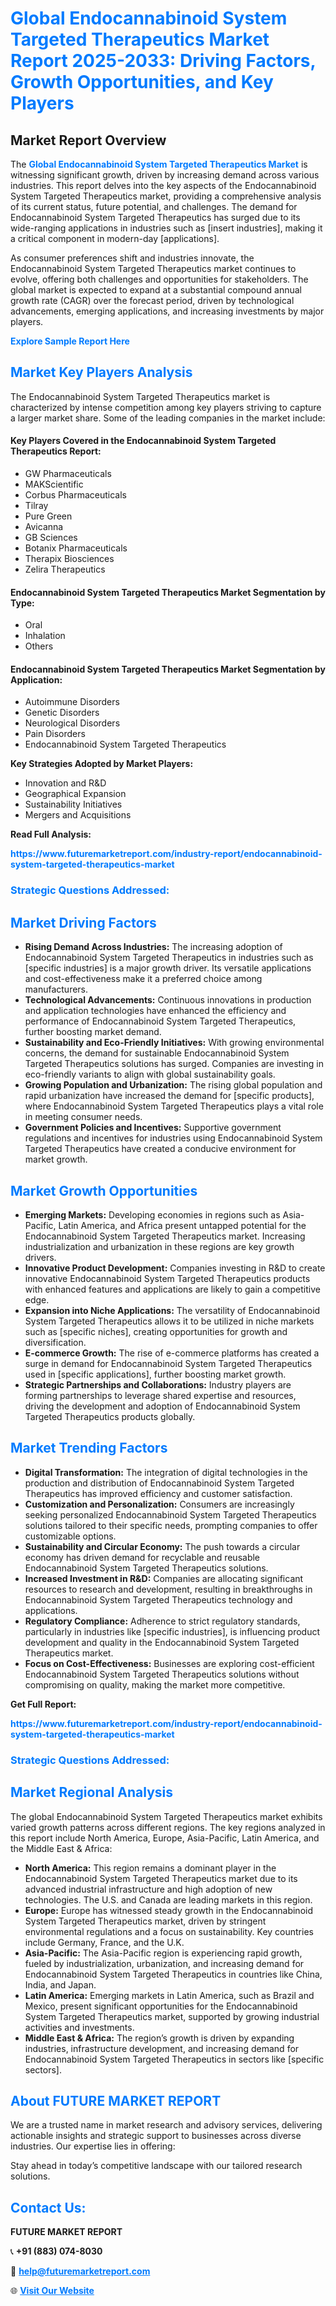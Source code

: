 <h1 style="color: #007BFF;">Global Endocannabinoid System Targeted Therapeutics Market Report 2025-2033: Driving Factors, Growth Opportunities, and Key Players</h1>

<section id="overview">
<h2>Market Report Overview</h2>
<p>The <a href="https://www.futuremarketreport.com/industry-report/endocannabinoid-system-targeted-therapeutics-market" style="color: #007BFF; text-decoration: none;"><strong>Global Endocannabinoid System Targeted Therapeutics Market</strong></a> is witnessing significant growth, driven by increasing demand across various industries. This report delves into the key aspects of the Endocannabinoid System Targeted Therapeutics market, providing a comprehensive analysis of its current status, future potential, and challenges. The demand for Endocannabinoid System Targeted Therapeutics has surged due to its wide-ranging applications in industries such as [insert industries], making it a critical component in modern-day [applications].</p>
<p>As consumer preferences shift and industries innovate, the Endocannabinoid System Targeted Therapeutics market continues to evolve, offering both challenges and opportunities for stakeholders. The global market is expected to expand at a substantial compound annual growth rate (CAGR) over the forecast period, driven by technological advancements, emerging applications, and increasing investments by major players.</p>
</section>

<section id="overview">
<p><a href="https://www.futuremarketreport.com/request-sample/reportId=123704" style="color: #007BFF; text-decoration: none;"><strong>Explore Sample Report Here</strong></a></p>
</section>

<section id="key-players">
<h2 style="color: #007BFF;">Market Key Players Analysis</h2>
<p>The Endocannabinoid System Targeted Therapeutics market is characterized by intense competition among key players striving to capture a larger market share. Some of the leading companies in the market include:</p>
<h4>Key Players Covered in the Endocannabinoid System Targeted Therapeutics Report:</h4>
<ul><li>GW Pharmaceuticals</li><li>MAKScientific</li><li>Corbus Pharmaceuticals</li><li>Tilray</li><li>Pure Green</li><li>Avicanna</li><li>GB Sciences</li><li>Botanix Pharmaceuticals</li><li>Therapix Biosciences</li><li>Zelira Therapeutics</li></ul>
<h4>Endocannabinoid System Targeted Therapeutics Market Segmentation by Type:</h4>
<ul><li>Oral</li><li>Inhalation</li><li>Others</li></ul>

<h4>Endocannabinoid System Targeted Therapeutics Market Segmentation by Application:</h4>
<ul><li>Autoimmune Disorders</li><li>Genetic Disorders</li><li>Neurological Disorders</li><li>Pain Disorders</li><li>Endocannabinoid System Targeted Therapeutics</li></ul>
<p><strong>Key Strategies Adopted by Market Players:</strong></p>
<ul>
<li>Innovation and R&D</li>
<li>Geographical Expansion</li>
<li>Sustainability Initiatives</li>
<li>Mergers and Acquisitions</li>
</ul>
</section>

<section>
<p><strong>Read Full Analysis: </strong></p><a href="https://www.futuremarketreport.com/industry-report/endocannabinoid-system-targeted-therapeutics-market" style="color: #007BFF; text-decoration: none;"><strong>https://www.futuremarketreport.com/industry-report/endocannabinoid-system-targeted-therapeutics-market</strong></a>
<h3 style="color: #007BFF;">Strategic Questions Addressed:</h3>
</section>

<section id="driving-factors">
<h2 style="color: #007BFF;">Market Driving Factors</h2>
<ul>
<li><strong>Rising Demand Across Industries:</strong> The increasing adoption of Endocannabinoid System Targeted Therapeutics in industries such as [specific industries] is a major growth driver. Its versatile applications and cost-effectiveness make it a preferred choice among manufacturers.</li>
<li><strong>Technological Advancements:</strong> Continuous innovations in production and application technologies have enhanced the efficiency and performance of Endocannabinoid System Targeted Therapeutics, further boosting market demand.</li>
<li><strong>Sustainability and Eco-Friendly Initiatives:</strong> With growing environmental concerns, the demand for sustainable Endocannabinoid System Targeted Therapeutics solutions has surged. Companies are investing in eco-friendly variants to align with global sustainability goals.</li>
<li><strong>Growing Population and Urbanization:</strong> The rising global population and rapid urbanization have increased the demand for [specific products], where Endocannabinoid System Targeted Therapeutics plays a vital role in meeting consumer needs.</li>
<li><strong>Government Policies and Incentives:</strong> Supportive government regulations and incentives for industries using Endocannabinoid System Targeted Therapeutics have created a conducive environment for market growth.</li>
</ul>
</section>

<section id="growth-opportunities">
<h2 style="color: #007BFF;">Market Growth Opportunities</h2>
<ul>
<li><strong>Emerging Markets:</strong> Developing economies in regions such as Asia-Pacific, Latin America, and Africa present untapped potential for the Endocannabinoid System Targeted Therapeutics market. Increasing industrialization and urbanization in these regions are key growth drivers.</li>
<li><strong>Innovative Product Development:</strong> Companies investing in R&D to create innovative Endocannabinoid System Targeted Therapeutics products with enhanced features and applications are likely to gain a competitive edge.</li>
<li><strong>Expansion into Niche Applications:</strong> The versatility of Endocannabinoid System Targeted Therapeutics allows it to be utilized in niche markets such as [specific niches], creating opportunities for growth and diversification.</li>
<li><strong>E-commerce Growth:</strong> The rise of e-commerce platforms has created a surge in demand for Endocannabinoid System Targeted Therapeutics used in [specific applications], further boosting market growth.</li>
<li><strong>Strategic Partnerships and Collaborations:</strong> Industry players are forming partnerships to leverage shared expertise and resources, driving the development and adoption of Endocannabinoid System Targeted Therapeutics products globally.</li>
</ul>
</section>

<section id="trending-factors">
<h2 style="color: #007BFF;">Market Trending Factors</h2>
<ul>
<li><strong>Digital Transformation:</strong> The integration of digital technologies in the production and distribution of Endocannabinoid System Targeted Therapeutics has improved efficiency and customer satisfaction.</li>
<li><strong>Customization and Personalization:</strong> Consumers are increasingly seeking personalized Endocannabinoid System Targeted Therapeutics solutions tailored to their specific needs, prompting companies to offer customizable options.</li>
<li><strong>Sustainability and Circular Economy:</strong> The push towards a circular economy has driven demand for recyclable and reusable Endocannabinoid System Targeted Therapeutics solutions.</li>
<li><strong>Increased Investment in R&D:</strong> Companies are allocating significant resources to research and development, resulting in breakthroughs in Endocannabinoid System Targeted Therapeutics technology and applications.</li>
<li><strong>Regulatory Compliance:</strong> Adherence to strict regulatory standards, particularly in industries like [specific industries], is influencing product development and quality in the Endocannabinoid System Targeted Therapeutics market.</li>
<li><strong>Focus on Cost-Effectiveness:</strong> Businesses are exploring cost-efficient Endocannabinoid System Targeted Therapeutics solutions without compromising on quality, making the market more competitive.</li>
</ul>
</section>

<section>
<p><strong>Get Full Report: </strong></p><a href="https://www.futuremarketreport.com/industry-report/endocannabinoid-system-targeted-therapeutics-market" style="color: #007BFF; text-decoration: none;"><strong>https://www.futuremarketreport.com/industry-report/endocannabinoid-system-targeted-therapeutics-market</strong></a>
<h3 style="color: #007BFF;">Strategic Questions Addressed:</h3>
</section>


<section id="regional-analysis">
<h2 style="color: #007BFF;">Market Regional Analysis</h2>
<p>The global Endocannabinoid System Targeted Therapeutics market exhibits varied growth patterns across different regions. The key regions analyzed in this report include North America, Europe, Asia-Pacific, Latin America, and the Middle East & Africa:</p>
<ul>
<li><strong>North America:</strong> This region remains a dominant player in the Endocannabinoid System Targeted Therapeutics market due to its advanced industrial infrastructure and high adoption of new technologies. The U.S. and Canada are leading markets in this region.</li>
<li><strong>Europe:</strong> Europe has witnessed steady growth in the Endocannabinoid System Targeted Therapeutics market, driven by stringent environmental regulations and a focus on sustainability. Key countries include Germany, France, and the U.K.</li>
<li><strong>Asia-Pacific:</strong> The Asia-Pacific region is experiencing rapid growth, fueled by industrialization, urbanization, and increasing demand for Endocannabinoid System Targeted Therapeutics in countries like China, India, and Japan.</li>
<li><strong>Latin America:</strong> Emerging markets in Latin America, such as Brazil and Mexico, present significant opportunities for the Endocannabinoid System Targeted Therapeutics market, supported by growing industrial activities and investments.</li>
<li><strong>Middle East & Africa:</strong> The region’s growth is driven by expanding industries, infrastructure development, and increasing demand for Endocannabinoid System Targeted Therapeutics in sectors like [specific sectors].</li>
</ul>
</section>

<footer>
<h2 style="color: #007BFF;">About FUTURE MARKET REPORT</h2>
<p>We are a trusted name in market research and advisory services, delivering actionable insights and strategic support to businesses across diverse industries. Our expertise lies in offering:</p>

<p>Stay ahead in today’s competitive landscape with our tailored research solutions.</p>

<h2 style="color: #007BFF;">Contact Us:</h2>
<p><strong>FUTURE MARKET REPORT</strong></p>
<p>📞 <strong>+91 (883) 074-8030</strong></p>
<p>📧 <strong><a href="mailto:help@futuremarketreport.com" style="color: #007BFF;">help@futuremarketreport.com</a></strong></p>
<p>🌐 <strong><a href="https://www.futuremarketreport.com/" style="color: #007BFF;">Visit Our Website</a></strong></p>
</footer>